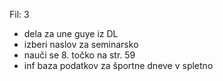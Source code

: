 Fil: 3 
- dela za une guye iz DL 
- izberi naslov za seminarsko
- nauči se 8. točko na str. 59
- inf baza podatkov za športne dneve v spletno